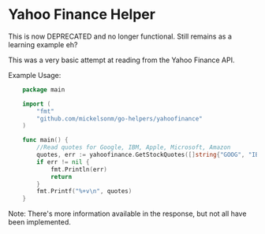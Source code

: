 Yahoo Finance Helper
==========

This is now DEPRECATED and no longer functional. Still remains as a learning example eh?

This was a very basic attempt at reading from the Yahoo Finance API.

Example Usage:
```go
	package main

	import (
		"fmt"
		"github.com/mickelsonm/go-helpers/yahoofinance"
	)

	func main() {
		//Read quotes for Google, IBM, Apple, Microsoft, Amazon
		quotes, err := yahoofinance.GetStockQuotes([]string{"GOOG", "IBM", "AAPL", "MSFT", "AMZN"})
		if err != nil {
			fmt.Println(err)
			return
		}
		fmt.Printf("%+v\n", quotes)
	}
```
Note: There's more information available in the response, but not all have been implemented.
